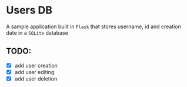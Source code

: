 # Users DB
A sample application built in `Flask` that stores username, id and creation date in a `SQLite` database

## TODO:
- [x] add user creation
- [x] add user editing
- [x] add user deletion
